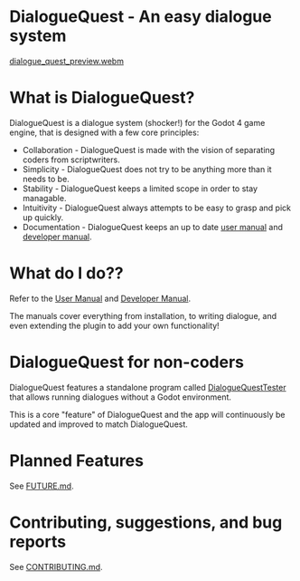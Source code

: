 # DialogueQuest - An easy dialogue system

[dialogue_quest_preview.webm](https://github.com/user-attachments/assets/375b870e-f1bd-4e35-aa98-e29e6e3ea6e9)

# What is DialogueQuest?

DialogueQuest is a dialogue system (shocker!) for the Godot 4 game engine, that is designed with a few core principles:

- Collaboration - DialogueQuest is made with the vision of separating coders from scriptwriters.
- Simplicity - DialogueQuest does not try to be anything more than it needs to be.
- Stability - DialogueQuest keeps a limited scope in order to stay managable.
- Intuitivity - DialogueQuest always attempts to be easy to grasp and pick up quickly.
- Documentation - DialogueQuest keeps an up to date [user manual](docs/user_manual.pdf) and [developer manual](docs/developer_manual.pdf).

# What do I do??

Refer to the [User Manual](docs/user_manual.pdf) and [Developer Manual](docs/developer_manual.pdf).

The manuals cover everything from installation, to writing dialogue, and even extending the plugin to add your own functionality!

# DialogueQuest for non-coders

DialogueQuest features a standalone program called [DialogueQuestTester](https://github.com/hohfchns/DialogueQuestTester) that allows running dialogues without a Godot environment.

This is a core "feature" of DialogueQuest and the app will continuously be updated and improved to match DialogueQuest.

# Planned Features

See [FUTURE.md](https://github.com/hohfchns/DialogueQuest/blob/main/FUTURE.md).

# Contributing, suggestions, and bug reports

See [CONTRIBUTING.md](https://github.com/hohfchns/DialogueQuest/blob/main/CONTRIBUTING.md).
